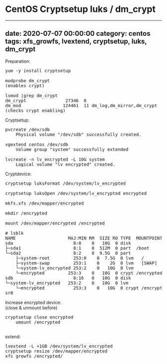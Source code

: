 # CentOS Cryptsetup luks / dm_crypt
--- 
date: 2020-07-07 00:00:00
category: centos
tags: xfs_growfs, lvextend, cryptsetup, luks, dm_crypt
---

Preparation:
<pre>yum -y install cryptsetup

modprobe dm_crypt
(enables crypt)

lsmod |grep dm_crypt
dm_crypt               27346  0
dm_mod                124461  11 dm_log,dm_mirror,dm_crypt
(checks crypt enabling)
</pre>
Cryptsetup:
<pre>pvcreate /dev/sdb
    Physical volume "/dev/sdb" successfully created.

vgextend centos /dev/sdb
    Volume group "system" successfully extended

lvcreate -n lv_encrypted -L 10G system
    Logical volume "lv_encrypted" created.</pre>
Cryptdevice:
<pre>
cryptsetup luksFormat /dev/system/lv_encrypted

cryptsetup luksOpen /dev/system/lv_encrypted encrypted
    
mkfs.xfs /dev/mapper/encrypted
    
mkdir /encrypted
    
mount /dev/mapper/encrypted /encrypted
    
# lsblk
NAME                    MAJ:MIN RM  SIZE RO TYPE  MOUNTPOINT
sda                       8:0    0   10G  0 disk
├─sda1                    8:1    0  512M  0 part  /boot
└─sda2                    8:2    0  9.5G  0 part
    ├─system-root         253:0    0  7.5G  0 lvm   /
    ├─system-swap         253:1    0    2G  0 lvm   [SWAP]
    └─system-lv_encrypted 253:2    0   10G  0 lvm
    └─encrypted         253:3    0   10G  0 crypt /encrypted
sdb                       8:16   0   10G  0 disk
└─system-lv_encrypted   253:2    0   10G  0 lvm
    └─encrypted           253:3    0   10G  0 crypt /encrypted
sr0      
</pre>
Increase encrypted device:<br>
(close & unmount before)
<pre>cryptsetup close encrypted
    umount /encrypted
    </pre>
extend:
<pre>lvextend -L +1GB /dev/system/lv_encrypted
cryptsetup resize /dev/mapper/encrypted
xfs_growfs /encrypted/</pre>